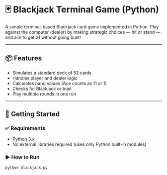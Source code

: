 # 🃏 Blackjack Terminal Game (Python)

A simple terminal-based Blackjack card game implemented in Python. Play against the computer (dealer) by making strategic choices — hit or stand — and aim to get 21 without going bust!

---

## 📦 Features

- Simulates a standard deck of 52 cards
- Handles player and dealer logic
- Calculates hand values (Ace counts as 11 or 1)
- Checks for Blackjack or bust
- Play multiple rounds in one run

---

## 🚀 Getting Started

### ✅ Requirements

- Python 3.x
- No external libraries required (uses only Python built-in modules)

### ▶️ How to Run

```bash
python blackjack.py
